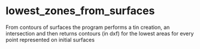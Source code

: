 # lowest_zones_from_surfaces
From contours of surfaces the program performs a tin creation, an intersection and then returns contours (in dxf) for the lowest areas for every point represented on initial surfaces
